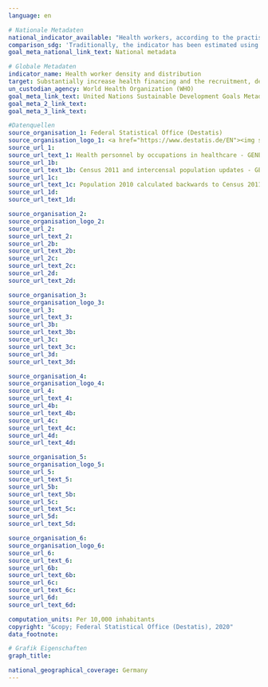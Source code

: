 ```yaml
---
language: en

# Nationale Metadaten
national_indicator_available: "Health workers, according to the practising concept (with direct patient contact): <br> Medical doctors <br> Dentists <br> Nursing and midwifery personnel <br> Pharmacists "
comparison_sdg: 'Traditionally, the indicator has been estimated using two measurements: density of physicians, and density of nursing and midwifery personnel. In the context of the SDG agenda, the dataset have been expanded to physicians, nursing personnel, midwifery personnel, dentistry personnel and pharmaceutical personnel. The dataset is planned to progressively move expand to cover all health cadres. As long as the international metadata description of the SDG indicator 3.c.1 is not completed, the time series "health workers" could not be considered as compliant. But the four additional time series are listed as sub-indicators in the international metadata description'
goal_meta_national_link_text: National metadata

# Globale Metadaten
indicator_name: Health worker density and distribution
target: Substantially increase health financing and the recruitment, development, training and retention of the health workforce in developing countries, especially in least developed countries and small island developing States
un_custodian_agency: World Health Organization (WHO)
goal_meta_link_text: United Nations Sustainable Development Goals Metadata
goal_meta_2_link_text: 
goal_meta_3_link_text: 

#Datenquellen
source_organisation_1: Federal Statistical Office (Destatis)
source_organisation_logo_1: <a href="https://www.destatis.de/EN"><img src="https://g205sdgs.github.io/sdg-indicators/public/LogosEn/destatis.png" alt="Logo destatis" /></a>
source_url_1: 
source_url_text_1: Health personnel by occupations in healthcare - GENESIS online 23621-0002
source_url_1b: 
source_url_text_1b: Census 2011 and intercensal population updates - GENESIS online 12411-0003
source_url_1c: 
source_url_text_1c: Population 2010 calculated backwards to Census 2011 (Only available in German)
source_url_1d: 
source_url_text_1d: 

source_organisation_2: 
source_organisation_logo_2: 
source_url_2: 
source_url_text_2: 
source_url_2b: 
source_url_text_2b: 
source_url_2c: 
source_url_text_2c: 
source_url_2d: 
source_url_text_2d: 

source_organisation_3: 
source_organisation_logo_3: 
source_url_3: 
source_url_text_3: 
source_url_3b: 
source_url_text_3b: 
source_url_3c: 
source_url_text_3c: 
source_url_3d: 
source_url_text_3d: 

source_organisation_4: 
source_organisation_logo_4: 
source_url_4: 
source_url_text_4: 
source_url_4b: 
source_url_text_4b: 
source_url_4c: 
source_url_text_4c: 
source_url_4d: 
source_url_text_4d: 

source_organisation_5: 
source_organisation_logo_5: 
source_url_5: 
source_url_text_5: 
source_url_5b: 
source_url_text_5b: 
source_url_5c: 
source_url_text_5c: 
source_url_5d: 
source_url_text_5d: 

source_organisation_6: 
source_organisation_logo_6: 
source_url_6: 
source_url_text_6: 
source_url_6b: 
source_url_text_6b: 
source_url_6c: 
source_url_text_6c: 
source_url_6d: 
source_url_text_6d: 

computation_units: Per 10,000 inhabitants
copyright: "&copy; Federal Statistical Office (Destatis), 2020"
data_footnote: 

# Grafik Eigenschaften
graph_title: 

national_geographical_coverage: Germany
---
```


